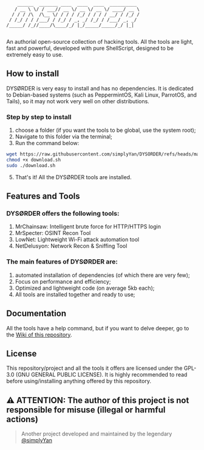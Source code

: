```
    ______  _______ ____  ____  ____  __________ 
   / __ \ \/ / ___// __ \/ __ \/ __ \/ ____/ __ \
  / / / /\  /\__ \/ / / / /_/ / / / / __/ / /_/ /
 / /_/ / / /___/ / /_/ / _, _/ /_/ / /___/ _, _/ 
/_____/ /_//____/\____/_/ |_/_____/_____/_/ |_|  
                                                 
```
An authorial open-source collection of hacking tools. All the tools are light, fast and powerful, developed with pure ShellScript, designed to be extremely easy to use.

## How to install
DYSØRDER is very easy to install and has no dependencies. It is dedicated to Debian-based systems (such as PeppermintOS, Kali Linux, ParrotOS, and Tails), so it may not work very well on other distributions.
### Step by step to install
1. choose a folder (if you want the tools to be global, use the system root); <br>
2. Navigate to this folder via the terminal; <br>
3. Run the command below: <br>
```sh
wget https://raw.githubusercontent.com/simplyYan/DYSORDER/refs/heads/main/download.sh
chmod +x download.sh
sudo ./download.sh
```
5. That's it! All the DYSØRDER tools are installed. <br>

## Features and Tools
### DYSØRDER offers the following tools:
1. MrChainsaw: Intelligent brute force for HTTP/HTTPS login
2. MrSpecter: OSINT Recon Tool
3. LowNet: Lightweight Wi-Fi attack automation tool
4. NetDelusyon: Network Recon & Sniffing Tool

### The main features of DYSØRDER are:
1. automated installation of dependencies (of which there are very few);
2. Focus on performance and efficiency;
3. Optimized and lightweight code (on average 5kb each);
4. All tools are installed together and ready to use;


## Documentation
All the tools have a help command, but if you want to delve deeper, go to the [Wiki of this repository](https://github.com/simplyYan/DYSORDER/wiki/Docs).

## License
This repository/project and all the tools it offers are licensed under the GPL-3.0 (GNU GENERAL PUBLIC LICENSE). It is highly recommended to read before using/installing anything offered by this repository.

## ⚠️ ATTENTION: The author of this project is not responsible for misuse (illegal or harmful actions)

> Another project developed and maintained by the legendary [@simplyYan](https://github.com/simplyYan)
